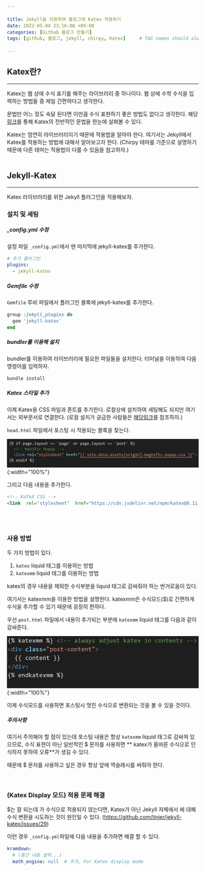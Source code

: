 ```yaml
---

title: Jekyll을 이용하여 블로그에 Katex 적용하기
date: 2022-05-04 23:16:00 +09:00
categories: [Github 블로그 만들기]
tags: [github, 블로그, jekyll, chirpy, Katex]     # TAG names should always be lowercase

---
```


## Katex란?
--- 
Katex는 웹 상에 수식 표기를 해주는 라이브러리 중 하나이다.
웹 상에 수학 수식을 입력하는 방법들 중 제일 간편하다고 생각한다. 

문법만 어느 정도 숙달 된다면 이만큼 수식 표현하기 좋은 방법도 없다고 생각한다. 
해당 [링크](https://katex.org/docs/supported.html)를 통해 Katex의 전반적인 문법을 한눈에 살펴볼 수 있다.  

Katex는 엄연히 라이브러리이기 때문에 적용법을 알아야 한다.
여기서는 Jekyll에서 Katex를 적용하는 방법에 대해서 알아보고자 한다. 
(Chirpy 테마를 기준으로 설명하기 때문에 다른 테마는 적용법이 다를 수 있음을 참고하자.)
<br>
<br>

## Jekyll-Katex
---
Katex 라이브러리를 위한 Jekyll 플러그인을 적용해보자. 

### 설치 및 세팅
##### _config.yml 수정  
설정 파일 `_config.yml`에서 맨 마지막에  jekyll-katex를 추가한다. 
```yaml
# 추가 플러그인
plugins:
  - jekyll-katex
```

##### Gemfile 수정
`Gemfile` 루비 파일에서 플러그인 블록에 jekyll-katex를 추가한다. 
```ruby
group :jekyll_plugins do
  gem 'jekyll-katex'
end
```

##### bundler를 이용해 설치
bundler를 이용하여 라이브러리에 필요한 파일들을 설치한다. 
터미널을 이용하여 다음 명령어를 입력하자.
```bash
bundle install
``` 

##### Katex 스타일 추가
이제 Katex용 CSS 파일과 폰트를 추가한다.
로컬상에 설치하여 세팅해도 되지만 여기서는 외부문서로 연결한다. 
(로컬 설치가 궁금한 사람들은 [해당링크](https://github.com/KaTeX/KaTeX)를 참조하자.)

`head.html` 파일에서 포스팅 시 적용되는 블록을 찾는다. 

![head](/assets/img/posting/adjust-katex/head.png){:width="100%"}

그리고 다음 내용을 추가한다. 
```html
<!-- KaTeX CSS -->
<link  rel="stylesheet"  href="https://cdn.jsdelivr.net/npm/katex@0.11.1/dist/katex.min.css"  integrity="sha384-zB1R0rpPzHqg7Kpt0Aljp8JPLqbXI3bhnPWROx27a9N0Ll6ZP/+DiW/UqRcLbRjq"  crossorigin="anonymous">
``` 
<br>
<br>

### 사용 방법 
두 가지 방법이 있다. 

 1. `katex` liquid 태그를 이용하는 방법
 2. `katexmm`  liquid 태그를 이용하는 방법

katex의 경우 내용을 제외한 수식부분을 liquid 태그로 감싸줘야 하는 번거로움이 있다. 

여기서는 katexmm을 이용한 방법을 설명한다. katexmm은 수식모드(\$)로 간편하게 수식을 추가할 수 있기 때문에 굉장히 편하다. 

우선 `post.html` 파일에서 내용이 추가되는 부분에 `katexmm` liquid 태그를 다음과 같이 감싸준다.

![katexmm](/assets/img/posting/adjust-katex/katexmm.png){:width="100%"}

이제 수식모드를 사용하면 포스팅시 멋진 수식으로 변환되는 것을 볼 수 있을 것이다.
<br>

##### 주의사항
여기서 주의해야 할 점이 있는데 포스팅 내용은 항상 `katexmm` liquid 태그로 감싸져 있으므로, 수식 표현이 아닌 일반적인 \$ 문자를 사용하면 ** katex가 올바른 수식으로 인식하지 못하여 오류**가 생길 수 있다.

때문에 \$ 문자를 사용하고 싶은 경우 항상 앞에 역슬래시를 써줘야 한다.  
<br>
<br>

### (Katex Display 모드) 적용 문제 해결
\$는 잘 되는데  가 수식으로 적용되지 않는다면, Katex가 아닌 Jekyll 자체에서 에 대해 수식 변환을 시도하는 것이 원인일 수 있다. 
(<https://github.com/linjer/jekyll-katex/issues/29>)

이런 경우 `_config.yml`파일에 다음 내용을 추가하면 해결 할 수 있다.
```yaml
kramdown:
  # (중간 내용 생략...)
  math_engine: null  # 추가, For Katex display mode
```
<br>
<br>
